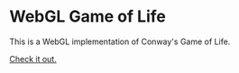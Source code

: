 # WebGL Game of Life

This is a WebGL implementation of Conway's Game of Life.

[Check it out.](https://andrezsanchez.github.io/webgl-game-of-life)
